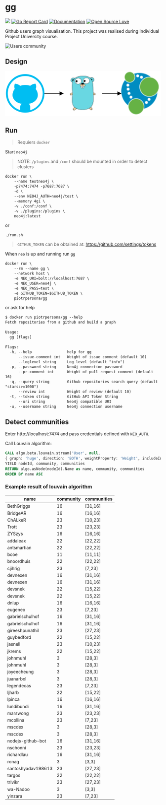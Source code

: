# gg
![](https://github.com/piotrpersona/gg/workflows/CI/badge.svg?branch=master)
[![Go Report Card](https://goreportcard.com/badge/github.com/piotrpersona/gg)](https://goreportcard.com/report/github.com/piotrpersona/gg)
[![Documentation](https://godoc.org/github.com/piotrpersona/gg?status.svg)](http://godoc.org/github.com/piotrpersona/gg)
[![Open Source Love](https://badges.frapsoft.com/os/v1/open-source.svg?v=103)](https://github.com/ellerbrock/open-source-badges/)

Github users graph visualisation.
This project was realised during Individual Project University course.

![Users community](svg/preview.svg?sanitize=true)

## Design

![HLD](svg/gg-arch.svg?sanitize=true)

## Run

> Requiers `docker`

Start `neo4j`

> NOTE: `/plugins` and `/conf` should be mounted in order to detect clusters

```console
docker run \
    --name testneo4j \
    -p7474:7474 -p7687:7687 \
    -d \
    --env NEO4J_AUTH=neo4j/test \
    --memory 4gi \
    -v ./conf:/conf \
    -v ./plugins:/plugins \
    neo4j:latest
```

or

```console
./run.sh
```

> `GITHUB_TOKEN` can be obtained at: https://github.com/settings/tokens

When `neo` is up and running run `gg`

```console
docker run \
    --rm --name gg \
    --network host \
    -e NEO_URI=bolt://localhost:7687 \
    -e NEO_USER=neo4j \
    -e NEO_PASS=test \
    -e GITHUB_TOKEN=$GITHUB_TOKEN \
    piotrpersona/gg
```

or ask for help

```console
$ docker run piotrpersona/gg --help
Fetch repositories from a github and build a graph

Usage:
  gg [flags]

Flags:
  -h, --help                help for gg
      --issue-comment int   Weight of issue comment (default 10)
      --loglevel string     Log level (default "info")
  -p, --password string     Neo4j connection password
      --pr-comment int      Weight of pull request comment (default 16)
  -q, --query string        Github repositories search query (default "stars:>=1000")
      --review int          Weight of review (default 10)
  -t, --token string        GitHub API Token String
      --uri string          Neo4j compatible URI
  -u, --username string     Neo4j connection username
```

## Detect communities

Enter http://localhost:7474 and pass credentials defined with `NEO_AUTH`.

Call Louvain algorithm:

```sql
CALL algo.beta.louvain.stream('User', null,
{ graph: 'huge', direction: 'BOTH', weightProperty: 'Weight', includeIntermediateCommunities: true })
YIELD nodeId, community, communities
RETURN algo.asNode(nodeId).Name as name, community, communities
ORDER BY name ASC
```

### Example result of louvain algorithm

|name              |community|communities|
|------------------|---------|-----------|
|BethGriggs        |16       |[31,16]    |
|BridgeAR          |16       |[16,16]    |
|ChALkeR           |23       |[10,23]    |
|Trott             |23       |[23,23]    |
|ZYSzys            |16       |[16,16]    |
|addaleax          |22       |[22,22]    |
|antsmartian       |22       |[22,22]    |
|bcoe              |11       |[11,11]    |
|bnoordhuis        |22       |[22,22]    |
|cjihrig           |23       |[7,23]     |
|devnexen          |16       |[31,16]    |
|devnexen          |16       |[31,16]    |
|devsnek           |22       |[15,22]    |
|devsnek           |22       |[15,22]    |
|dnlup             |16       |[16,16]    |
|eugeneo           |23       |[7,23]     |
|gabrielschulhof   |16       |[31,16]    |
|gabrielschulhof   |16       |[31,16]    |
|gireeshpunathil   |23       |[27,23]    |
|guybedford        |22       |[15,22]    |
|jasnell           |23       |[10,23]    |
|jkrems            |22       |[15,22]    |
|johnmuhl          |3        |[28,3]     |
|johnmuhl          |3        |[28,3]     |
|joyeecheung       |3        |[28,3]     |
|juanarbol         |3        |[28,3]     |
|legendecas        |23       |[7,23]     |
|ljharb            |22       |[15,22]    |
|lpinca            |16       |[16,16]    |
|lundibundi        |16       |[31,16]    |
|marswong          |23       |[23,23]    |
|mcollina          |23       |[7,23]     |
|mscdex            |3        |[28,3]     |
|mscdex            |3        |[28,3]     |
|nodejs-github-bot |16       |[31,16]    |
|nschonni          |23       |[23,23]    |
|richardlau        |16       |[31,16]    |
|ronag             |3        |[3,3]      |
|santoshyadav198613|23       |[27,23]    |
|targos            |22       |[22,22]    |
|trivikr           |23       |[27,23]    |
|wa-Nadoo          |3        |[3,3]      |
|yinzara           |23       |[7,23]     |

